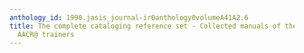 ```yaml
---
anthology_id: 1990.jasis_journal-ir0anthology0volumeA41A2.6
title: The complete cataloging reference set - Collected manuals of the Minnesota
  AACR@ trainers
---
```

